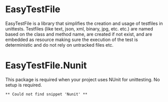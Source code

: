 # EasyTestFile

EasyTestFile is a library that simplifies the creation and usage of testfiles in unittests. 
Testfiles (like text, json, xml, binary, jpg, etc. etc.) are named based on the class and method name, are created if not exist, and are embedded as resource making sure the execution of the test is deterministic and do not rely on untracked files etc.

# EasyTestFile.Nunit

This package is required when your project uses NUnit for unittesting. No setup is required.

<!-- snippet: Nunit -->
```
** Could not find snippet 'Nunit' **
```
<!-- endSnippet -->
